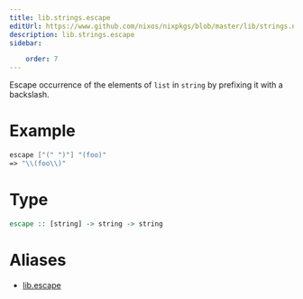 ```yaml
---
title: lib.strings.escape
editUrl: https://www.github.com/nixos/nixpkgs/blob/master/lib/strings.nix#L552C12
description: lib.strings.escape
sidebar:

    order: 7
---
```


Escape occurrence of the elements of `list` in `string` by
prefixing it with a backslash.

# Example

```nix
escape ["(" ")"] "(foo)"
=> "\\(foo\\)"
```

# Type

```haskell
escape :: [string] -> string -> string
```


# Aliases

- [lib.escape](/reference/libescape)


